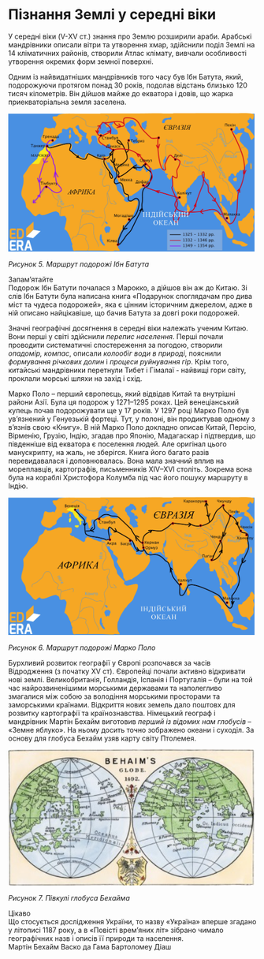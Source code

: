 # Пізнання Землі у середні віки

У середні віки (V-ХV ст.) знання про Землю розширили араби. Арабські мандрівники описали вітри та утворення хмар, здійснили поділ Землі на 14 кліматичних районів, створили Атлас клімату, вивчали особливості утворення окремих форм земної поверхні. 

Одним із найвидатніших мандрівників того часу був <p1>Ібн Батута</p1>, який, подорожуючи протягом понад 30 років, подолав відстань близько 120 тисяч кілометрів. Він дійшов майже до екватора і довів, що жарка приекваторіальна земля заселена. 

<div class="center">
<img src="../pics/ibnBattutaMap.jpg" width="500px" class="center"/>
<p><i>Рисунок 5. Маршрут подорожi Iбн Батута</i></p>
</div>

<div class="alg-wrap">
<span class="alg">Запам’ятайте</span>
<div class="alg-text">
Подорож Ібн Батути почалася з Марокко, а дійшов він аж до Китаю. Зі слів Ібн Батути була написана книга «Подарунок споглядачам про дива міст та чудеса подорожей», яка є цінним історичним джерелом, адже в ній описано найцікавіше, що бачив Батута за довгі роки подорожей.
</div>
</div>
 
Значні географічні досягнення в середні віки належать <p1>ученим Китаю</p1>. Вони перші у світі здійснили <i>перепис населення</i>. Перші почали проводити систематичні спостереження за погодою, створили <i>опадомір, компас</i>, описали <i>колообіг води в природі</i>, пояснили <i>формування річкових долин</i> і <i>процеси руйнування гір</i>. Крім того, китайські мандрівники перетнули Тибет і Гімалаї - найвищі гори світу, проклали морські шляхи на захід і схід.

<p1>Марко Поло</p1> – перший європеєць, який відвідав Китай та внутрішні райони Азії. Була ця подорож у 1271–1295 роках. Цей венеціанський купець почав подорожувати ще у 17 років. У 1297 році Марко Поло був ув’язнений у Генуезькій фортеці. Тут, у полоні, він продиктував одному з в’язнів свою «Книгу». В ній Марко Поло докладно описав Китай, Персію, Вірменію, Грузію, Індію, згадав про Японію, Мадагаскар і підтвердив, що південніше від екватора є поселення людей. Але оригінал цього манускрипту, на жаль, не зберігся. Книга його багато разів перевидавалася і доповнювалась. Вона мала значний вплив на мореплавців, картографів, письменників XIV–XVI століть. Зокрема вона була на кораблі Христофора Колумба під час його пошуку маршруту в Індію.

<div class="center">
<img src="../pics/pic6.jpg" width="500px" class="center"/>
<p><i>Рисунок 6. Маршрут подорожі Марко Поло</i></p>
</div>

Бурхливий розвиток географії у Європі розпочався за часів Відродження (з початку XV ст). Європейці почали активно відкривати нові землі. Великобританія, Голландія, Іспанія і Португалія – були на той час найрозвиненішими морськими державами та наполегливо змагалися між собою за володіння морськими просторами та заморськими країнами. Відкриття нових земель дало поштовх для розвитку картографії та країнознавства. Німецький географ і мандрівник <p1>Мартін Бехайм</p1> виготовив <i>перший із відомих нам глобусів</i> – «Земне яблуко». На ньому досить точно зображено океани і суходіл. За основу для глобуса Бехайм узяв карту світу Птолемея.

<div class="center">
<img src="../pics/MartinPath.png" width="500px" class="center"/>
<p><i>Рисунок 7. Півкулі глобуса Бехайма</i></p>
</div>

<div class="add-wrap">
<span class="add">Цікаво</span>
<div class="add-text">
Що стосується дослідження <p2>України</p2>, то назву «Україна» вперше згадано у літописі 1187 року, а в «Повісті врем’яних літ» зібрано чимало географічних назв і описів її природи та населення. 
</div>
</div>

<quiz name="question" correctLabel="correct" incorrectLabel="incorrect" checkLabel="check">
<question text="Хто створив перший глобус?" multiple>
<answer correct>Мартін Бехайм</answer>
<answer>Васко да Гама</answer>
<answer>Бартоломеу Діаш</answer>
</question>
</quiz>